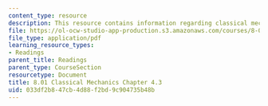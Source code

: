 ```yaml
---
content_type: resource
description: This resource contains information regarding classical mechanics.
file: https://ol-ocw-studio-app-production.s3.amazonaws.com/courses/8-01sc-classical-mechanics-fall-2016/033df2b847cb4d88f2bd9c904735b48b_MIT8_01F16_chapter4.3.pdf
file_type: application/pdf
learning_resource_types:
- Readings
parent_title: Readings
parent_type: CourseSection
resourcetype: Document
title: 8.01 Classical Mechanics Chapter 4.3
uid: 033df2b8-47cb-4d88-f2bd-9c904735b48b
---
```

